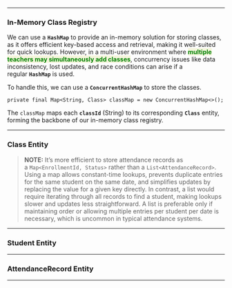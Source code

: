 

---
### In-Memory Class Registry

We can use a **`HashMap`** to provide an in-memory solution for storing classes, as it offers efficient key-based access and retrieval, making it well-suited for quick lookups. However, in a multi-user environment where <span style="color:green;font-weight:bold;background:beige;">multiple teachers may simultaneously add classes</span>, concurrency issues like data inconsistency, lost updates, and race conditions can arise if a regular **`HashMap`** is used.

To handle this, we can use a **`ConcurrentHashMap`** to store the classes.

```
private final Map<String, Class> classMap = new ConcurrentHashMap<>();
```

The `classMap` maps each **`classId`** (String) to its corresponding **`Class`** entity, forming the backbone of our in-memory class registry.

---
### Class Entity



> **NOTE:** It’s more efficient to store attendance records as a `Map<EnrollmentId, Status>` rather than a `List<AttendanceRecord>`. Using a map allows constant-time lookups, prevents duplicate entries for the same student on the same date, and simplifies updates by replacing the value for a given key directly. In contrast, a list would require iterating through all records to find a student, making lookups slower and updates less straightforward. A list is preferable only if maintaining order or allowing multiple entries per student per date is necessary, which is uncommon in typical attendance systems.


---
### Student Entity

---
### AttendanceRecord Entity


---
